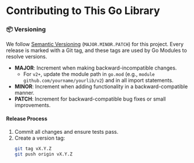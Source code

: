 # Contributing to This Go Library

### 📦 Versioning

We follow [Semantic Versioning](https://semver.org/) (`MAJOR.MINOR.PATCH`) for this project. Every release is marked with a Git tag, and these tags are used by Go Modules to resolve versions.

- **MAJOR**: Increment when making backward-incompatible changes.
  - For `v2+`, update the module path in `go.mod` (e.g., `module github.com/yourname/yourlib/v2`) and in all import statements.
- **MINOR**: Increment when adding functionality in a backward-compatible manner.
- **PATCH**: Increment for backward-compatible bug fixes or small improvements.

#### Release Process
1. Commit all changes and ensure tests pass.
2. Create a version tag:
   ```bash
   git tag vX.Y.Z
   git push origin vX.Y.Z
   ```
